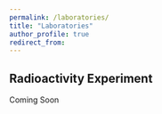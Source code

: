 ```yaml
---
permalink: /laboratories/
title: "Laboratories"
author_profile: true
redirect_from: 
---
```


## Radioactivity Experiment

Coming Soon